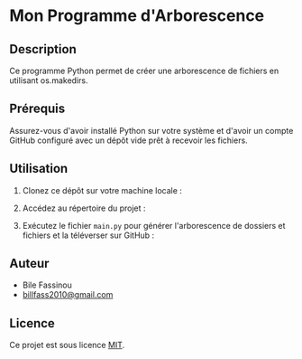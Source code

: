 # Mon Programme d'Arborescence

## Description

Ce programme Python permet de créer une arborescence de fichiers en utilisant os.makedirs.

## Prérequis

Assurez-vous d'avoir installé Python sur votre système et d'avoir un compte GitHub configuré avec un dépôt vide prêt à recevoir les fichiers.

## Utilisation

1. Clonez ce dépôt sur votre machine locale :


2. Accédez au répertoire du projet :


3. Exécutez le fichier `main.py` pour générer l'arborescence de dossiers et fichiers et la téléverser sur GitHub :


## Auteur

- Bile Fassinou
- billfass2010@gmail.com

## Licence

Ce projet est sous licence [MIT](LICENSE).

